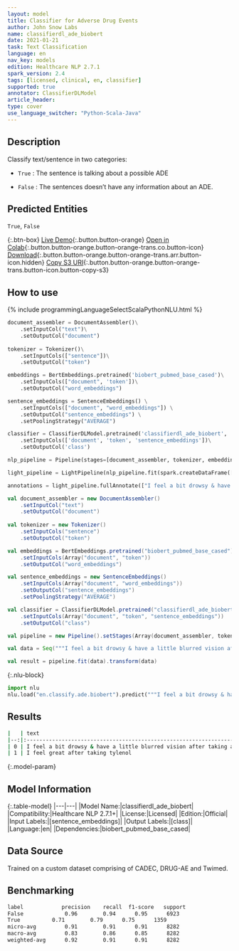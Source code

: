```yaml
---
layout: model
title: Classifier for Adverse Drug Events
author: John Snow Labs
name: classifierdl_ade_biobert
date: 2021-01-21
task: Text Classification
language: en
nav_key: models
edition: Healthcare NLP 2.7.1
spark_version: 2.4
tags: [licensed, clinical, en, classifier]
supported: true
annotator: ClassifierDLModel
article_header:
type: cover
use_language_switcher: "Python-Scala-Java"
---
```


## Description

Classify text/sentence in two categories:

- `True` : The sentence is talking about a possible ADE

- `False` : The sentences doesn’t have any information about an ADE.

## Predicted Entities

`True`, `False`

{:.btn-box}
[Live Demo](https://demo.johnsnowlabs.com/healthcare/ADE/){:.button.button-orange}
[Open in Colab](https://colab.research.google.com/github/JohnSnowLabs/spark-nlp-workshop/blob/master/tutorials/Certification_Trainings/Healthcare/16.Adverse_Drug_Event_ADE_NER_and_Classifier.ipynb){:.button.button-orange.button-orange-trans.co.button-icon}
[Download](https://s3.amazonaws.com/auxdata.johnsnowlabs.com/clinical/models/classifierdl_ade_biobert_en_2.7.1_2.4_1611243410222.zip){:.button.button-orange.button-orange-trans.arr.button-icon.hidden}
[Copy S3 URI](s3://auxdata.johnsnowlabs.com/clinical/models/classifierdl_ade_biobert_en_2.7.1_2.4_1611243410222.zip){:.button.button-orange.button-orange-trans.button-icon.button-copy-s3}

## How to use



<div class="tabs-box" markdown="1">
{% include programmingLanguageSelectScalaPythonNLU.html %}

```python
document_assembler = DocumentAssembler()\
    .setInputCol("text")\
    .setOutputCol("document")
         
tokenizer = Tokenizer()\
    .setInputCols(["sentence"])\
    .setOutputCol("token")

embeddings = BertEmbeddings.pretrained('biobert_pubmed_base_cased')\
    .setInputCols(["document", 'token'])\
    .setOutputCol("word_embeddings")

sentence_embeddings = SentenceEmbeddings() \
    .setInputCols(["document", "word_embeddings"]) \
    .setOutputCol("sentence_embeddings") \
    .setPoolingStrategy("AVERAGE")

classifier = ClassifierDLModel.pretrained('classifierdl_ade_biobert', 'en', 'clinical/models')\
    .setInputCols(['document', 'token', 'sentence_embeddings'])\
    .setOutputCol('class')

nlp_pipeline = Pipeline(stages=[document_assembler, tokenizer, embeddings, sentence_embeddings, classifier])

light_pipeline = LightPipeline(nlp_pipeline.fit(spark.createDataFrame([['']]).toDF("text")))

annotations = light_pipeline.fullAnnotate(["I feel a bit drowsy & have a little blurred vision after taking an insulin", "I feel great after taking tylenol"])
```

```scala
val document_assembler = new DocumentAssembler()
    .setInputCol("text")
    .setOutputCol("document")
         
val tokenizer = new Tokenizer()
    .setInputCols("sentence")
    .setOutputCol("token")

val embeddings = BertEmbeddings.pretrained("biobert_pubmed_base_cased")
	.setInputCols(Array("document", "token"))
	.setOutputCol("word_embeddings")

val sentence_embeddings = new SentenceEmbeddings()
	.setInputCols(Array("document", "word_embeddings"))
	.setOutputCol("sentence_embeddings")
	.setPoolingStrategy("AVERAGE")

val classifier = ClassifierDLModel.pretrained("classifierdl_ade_biobert", "en", "clinical/models")
	.setInputCols(Array("document", "token", "sentence_embeddings"))
	.setOutputCol("class")

val pipeline = new Pipeline().setStages(Array(document_assembler, tokenizer, embeddings, sentence_embeddings, classifier))

val data = Seq("""I feel a bit drowsy & have a little blurred vision after taking an insulin, I feel great after taking tylenol""").toDS().toDF("text")

val result = pipeline.fit(data).transform(data)
```



{:.nlu-block}
```python
import nlu
nlu.load("en.classify.ade.biobert").predict("""I feel a bit drowsy & have a little blurred vision after taking an insulin""")
```

</div>

## Results

```bash
|   | text                                                                       | label |
|--:|:---------------------------------------------------------------------------|:------|
| 0 | I feel a bit drowsy & have a little blurred vision after taking an insulin | True  |
| 1 | I feel great after taking tylenol                                          | False |

```

{:.model-param}
## Model Information

{:.table-model}
|---|---|
|Model Name:|classifierdl_ade_biobert|
|Compatibility:|Healthcare NLP 2.7.1+|
|License:|Licensed|
|Edition:|Official|
|Input Labels:|[sentence_embeddings]|
|Output Labels:|[class]|
|Language:|en|
|Dependencies:|biobert_pubmed_base_cased|

## Data Source

Trained on a custom dataset comprising of CADEC, DRUG-AE and Twimed.

## Benchmarking

```bash
label            precision    recall  f1-score   support
False       	  0.96        0.94      0.95      6923
True       	  0.71        0.79      0.75      1359
micro-avg         0.91        0.91      0.91      8282
macro-avg         0.83        0.86      0.85      8282
weighted-avg      0.92        0.91      0.91      8282
```
